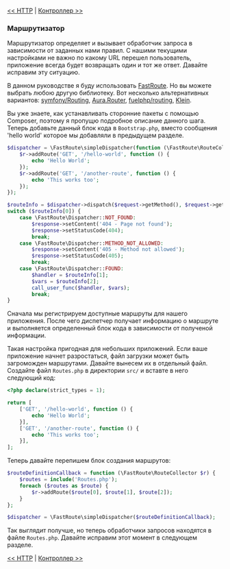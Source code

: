 [<< HTTP](04-http.md) | [Контроллер >>](06-controller.md)

### Маршрутизатор

Маршрутизатор определяет и вызывает обработчик запроса в зависимости от заданных нами правил. С нашими текущими настройками не важно по какому URL перешел пользователь, приложение всегда будет возвращать один и тот же ответ. Давайте исправим эту  ситуацию.

В данном руководстве я буду использовать [FastRoute](https://github.com/nikic/FastRoute). Но вы можете выбрать любою другую библиотеку. Вот несколько альтернативных вариантов: [symfony/Routing](https://github.com/symfony/Routing), [Aura.Router](https://github.com/auraphp/Aura.Router), [fuelphp/routing](https://github.com/fuelphp/routing), [Klein](https://github.com/chriso/klein.php).

Вы уже знаете, как устанавливать сторонние пакеты с помощью Composer, поэтому я пропущю подробное описание данного шага. Теперь добавьте данный блок кода в `Bootstrap.php`, вместо сообщения 'hello world' которое мы добавляли в предыдущем разделе.

```php
$dispatcher = \FastRoute\simpleDispatcher(function (\FastRoute\RouteCollector $r) {
    $r->addRoute('GET', '/hello-world', function () {
        echo 'Hello World';
    });
    $r->addRoute('GET', '/another-route', function () {
        echo 'This works too';
    });
});

$routeInfo = $dispatcher->dispatch($request->getMethod(), $request->getPath());
switch ($routeInfo[0]) {
    case \FastRoute\Dispatcher::NOT_FOUND:
        $response->setContent('404 - Page not found');
        $response->setStatusCode(404);
        break;
    case \FastRoute\Dispatcher::METHOD_NOT_ALLOWED:
        $response->setContent('405 - Method not allowed');
        $response->setStatusCode(405);
        break;
    case \FastRoute\Dispatcher::FOUND:
        $handler = $routeInfo[1];
        $vars = $routeInfo[2];
        call_user_func($handler, $vars);
        break;
}
```
Сначала мы регистрируем доступные маршруты для нашего приложения. После чего диспетчер получает информацию о маршруте и выполняется определенный блок кода в зависимости от полученой информации. 

Такая настройка пригодная для небольших приложений. Если ваше приложение начнет разростаться, файл загрузки может быть загроможден маршрутами. Давайте вынесем их в отдельный файл. Создайте файл `Routes.php` в директории `src/` и вставте в него следующий код:

```php
<?php declare(strict_types = 1);

return [
    ['GET', '/hello-world', function () {
        echo 'Hello World';
    }],
    ['GET', '/another-route', function () {
        echo 'This works too';
    }],
];
```

Теперь давайте перепишем блок создания маршрутов:

```php
$routeDefinitionCallback = function (\FastRoute\RouteCollector $r) {
    $routes = include('Routes.php');
    foreach ($routes as $route) {
        $r->addRoute($route[0], $route[1], $route[2]);
    }
};

$dispatcher = \FastRoute\simpleDispatcher($routeDefinitionCallback);
```
Так выглядит получше, но теперь обработчики запросов находятся в файле `Routes.php`. Давайте исправим этот момент в следующем разделе. 

[<< HTTP](04-http.md) | [Контроллер >>](06-controller.md)
